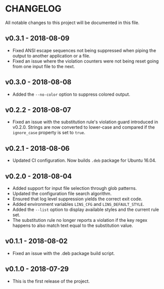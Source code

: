 # CHANGELOG

All notable changes to this project will be documented in this file.

## v0.3.1 - 2018-08-09

* Fixed ANSI escape sequences not being suppressed when piping the output to another application or a file.
* Fixed an issue where the violation counters were not being reset going from one input file to the next.

## v0.3.0 - 2018-08-08

* Added the `--no-color` option to suppress colored output.

## v0.2.2 - 2018-08-07

* Fixed an issue with the substitution rule's violation guard introduced in v0.2.0. Strings are now converted to lower-case and compared if the `ignore_case` property is set to `true`.

## v0.2.1 - 2018-08-06

* Updated CI configuration. Now builds `.deb` package for Ubuntu 16.04.

## v0.2.0 - 2018-08-04

* Added support for input file selection through glob patterns.
* Updated the configuration file search algorithm.
* Ensured that log level suppression yields the correct exit code.
* Added environment variables `LINS_CFG` and `LINS_DEFAULT_STYLE`.
* Added the `--list` option to display available styles and the current rule set.
* The substitution rule no longer reports a violation if the key regex happens to also match text equal to the substitution value.

## v0.1.1 - 2018-08-02

* Fixed an issue with the .deb package build script.

## v0.1.0 - 2018-07-29

* This is the first release of the project.
